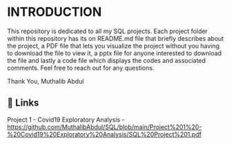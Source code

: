 # INTRODUCTION

This repository is dedicated to all my SQL projects. Each project folder within this repository has its on README.md file that briefly describes about the project, a PDF file that lets you visualize the project without you having to download the file to view it, a pptx file for anyone interested to download the file and lastly a code file which displays the codes and associated comments. Feel free to reach out for any questions.

Thank You,
Muthalib Abdul


## 🔗 Links
Project 1 - Covid19 Exploratory Analysis - https://github.com/MuthalibAbdul/SQL/blob/main/Project%201%20-%20Covid19%20Exploratory%20Analysis/SQL%20Project%201.pdf


